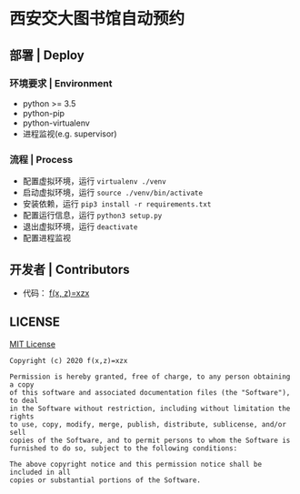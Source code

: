 # 西安交大图书馆自动预约
## 部署 | Deploy
### 环境要求 | Environment
* python >= 3.5
* python-pip
* python-virtualenv
* 进程监视(e.g. supervisor)
### 流程 | Process
* 配置虚拟环境，运行 `virtualenv ./venv`  
* 启动虚拟环境，运行 `source ./venv/bin/activate`  
* 安装依赖，运行 `pip3 install -r requirements.txt`  
* 配置运行信息，运行 `python3 setup.py`
* 退出虚拟环境，运行 `deactivate`
* 配置进程监视
## 开发者 | Contributors
* 代码： [f(x, z)=xzx](https://github.com/XuZhixuan)
## LICENSE
[MIT License](https://opensource.org/licenses/MIT)  

    Copyright (c) 2020 f(x,z)=xzx

    Permission is hereby granted, free of charge, to any person obtaining a copy
    of this software and associated documentation files (the "Software"), to deal
    in the Software without restriction, including without limitation the rights
    to use, copy, modify, merge, publish, distribute, sublicense, and/or sell
    copies of the Software, and to permit persons to whom the Software is
    furnished to do so, subject to the following conditions:

    The above copyright notice and this permission notice shall be included in all
    copies or substantial portions of the Software.
